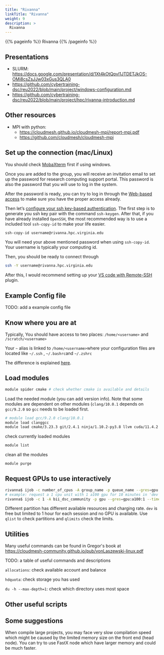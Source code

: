 ```yaml
---
title: "Rivanna"
linkTitle: "Rivanna"
weight: 9
description: >
  Rivanna
---
```


{{% pageinfo %}}
Rivanna
{{% /pageinfo %}}

## Presentations

* SLURM: <https://docs.google.com/presentation/d/1Xt4kOtQpvl1JTDETJkOS-OMi8csZsJJw03xGus3QLA0>
* <https://github.com/cybertraining-dsc/reu2022/blob/main/project/windows-configuration.md>
* <https://github.com/cybertraining-dsc/reu2022/blob/main/project/hpc/rivanna-introduction.md>

## Other resources

* MPI with python: 
  * <https://cloudmesh.github.io/cloudmesh-mpi/report-mpi.pdf>
  * <https://github.com/cloudmesh/cloudmesh-mpi>

## Set up the connection (mac/Linux)

You should check [MobaXterm](https://www.rc.virginia.edu/userinfo/rivanna/logintools/mobaxterm/) first if using windows.

Once you are added to the group, you will receive an invitation email to set up the password for research computing support portal. This password is also the password that you will use to log in the system. 

After the password is ready, you can try to log in through the [Web-based access](https://www.rc.virginia.edu/userinfo/rivanna/login/) to make sure you have the proper access already.

Then let’s [configure your ssh key-based authentication](https://www.digitalocean.com/community/tutorials/how-to-configure-ssh-key-based-authentication-on-a-linux-server). The first step is to generate you ssh key pair with the command `ssh-keygen`. After that, if you have already installed `OpenSSH`, the most recommended way is to use a included tool `ssh-copy-id` to make your life easier.

```bash
ssh-copy-id username@rivanna.hpc.virginia.edu
```

You will need your above mentioned password when using `ssh-copy-id`. Your username is typically your computing id.

Then, you should be ready to connect through

```bash
ssh -Y username@rivanna.hpc.virginia.edu
```

After this, I would recommend setting up your [VS code with Remote-SSH](https://code.visualstudio.com/docs/remote/ssh) plugin.

## Example Config file

TODO: add a example config file

## Know where you are at

Typically, You should have access to two places: `/home/<username>` and `/scratch/<username>`

Your `~` alias is linked to `/home/<username>`where your configuration files are located like `~/.ssh` , `~/.bashrc`and `~/.zshrc`

The difference is explained [here](https://www.rc.virginia.edu/userinfo/rivanna/storage/).

## Load modules

```bash
module spider cmake # check whether cmake is available and details
```

Load the needed module (you can add version info). Note that some modules are dependent on other modules (`clang/10.0.1` depends on `gcc/9.2.0` so `gcc` needs to be loaded first.

```bash
# module load gcc/9.2.0 clang/10.0.1
module load clanggcc
module load cmake/3.23.3 git/2.4.1 ninja/1.10.2-py3.8 llvm cuda/11.4.2
```

check currently loaded modules

```bash
module list
```

clean all the modules

```bash
module purge
```

## Request GPUs to use interactively

```bash
rivanna$ ijob -c number_of_cpus -A group_name -p queue_name --gres=gpu:gpu_model:number_of_gpus --time=day-hours:minutes:seconds
# example: request a 1 cpu unit with 1 a100 gpu for 10 minutes in 'dev' partition
rivanna$ ijob -c 1 -A bii_dsc_community -p gpu --gres=gpu:a100:1 --time=0-00:10:00
```

Different partition has different available resources and charging rate. `dev` is free but limited to 1 hour for each session and no GPU is available. Use `qlist` to check partitions and `qlimits` check the limits.

## Utilities

Many useful commands can be found in Gregor's book at <https://cloudmesh-community.github.io/pub/vonLaszewski-linux.pdf>

TODO: a table of useful commands and descriptions

`allocations`: check available account and balance

`hdquota`: check storage you has used

`du -h --max-depth=1`: check which directory uses most space

## Other useful scripts

## Some suggestions

When compile large projects, you may face very slow compilation speed which might be caused by the limited memory size on the front end (head node). You can try to use FastX node which have larger memory and could be much faster.
